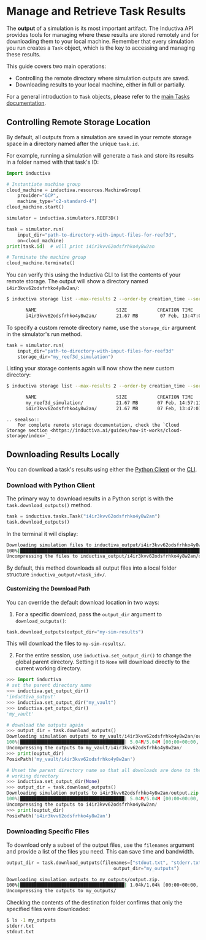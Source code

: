 # Manage and Retrieve Task Results

The **output** of a simulation is its most important artifact. The Inductiva API provides tools for managing where these results are stored remotely and for downloading them to your local machine. Remember that every simulation you run creates a `Task` object, which is the key to accessing and managing these results.

This guide covers two main operations:
 * Controlling the remote directory where simulation outputs are saved.
 * Downloading results to your local machine, either in full or partially.

For a general introduction to `Task` objects, please refer to the [main Tasks documentation](index.md).

## Controlling Remote Storage Location

By default, all outputs from a simulation are saved in your remote storage space in a directory named after the unique `task.id`.

For example, running a simulation will generate a `Task` and store its results in a folder named with that task's ID:

```python
import inductiva

# Instantiate machine group
cloud_machine = inductiva.resources.MachineGroup(
    provider="GCP",
    machine_type="c2-standard-4")
cloud_machine.start()

simulator = inductiva.simulators.REEF3D()

task = simulator.run(
    input_dir="path-to-directory-with-input-files-for-reef3d",
    on=cloud_machine)
print(task.id)  # will print i4ir3kvv62odsfrhko4y8w2an

# Terminate the machine group
cloud_machine.terminate()
```

You can verify this using the Inductiva CLI to list the contents of your remote storage. The output will show a directory named `i4ir3kvv62odsfrhko4y8w2an/`:

```bash
$ inductiva storage list --max-results 2 --order-by creation_time --sort-order desc

       NAME                             SIZE           CREATION TIME
       i4ir3kvv62odsfrhko4y8w2an/       21.67 MB        07 Feb, 13:47:03

```

To specify a custom remote directory name, use the `storage_dir` argument in the simulator's run method.

```python
task = simulator.run(
    input_dir="path-to-directory-with-input-files-for-reef3d"
    storage_dir="my_reef3d_simulation")
```

Listing your storage contents again will now show the new custom directory:

```bash
$ inductiva storage list --max-results 2 --order-by creation_time --sort-order desc

       NAME                             SIZE           CREATION TIME
       my_reef3d_simulation/            21.67 MB       07 Feb, 14:57:11
       i4ir3kvv62odsfrhko4y8w2an/       21.67 MB       07 Feb, 13:47:03

```

````{eval-rst}
.. seealso::
    For complete remote storage documentation, check the `Cloud Storage section <https://inductiva.ai/guides/how-it-works/cloud-storage/index>`_
````


## Downloading Results Locally

You can download a task's results using either the [Python Client](https://inductiva.ai/guides/api-functions/api/inductiva.storage) or the [CLI](https://inductiva.ai/guides/api-functions/cli/storage).

### Download with Python Client

The primary way to download results in a Python script is with the `task.download_outputs()` method.

```python
task = inductiva.tasks.Task("i4ir3kvv62odsfrhko4y8w2an")
task.download_outputs()
```

In the terminal it will display:

````sh
Downloading simulation files to inductiva_output/i4ir3kvv62odsfrhko4y8w2an/outputs/output.zip...
100%|██████████████████████████████████████████████████████████████████████████████████████████████████████████████████████████████████████████████████████████████████████████████████████████████████████████████████████| 56.5M/56.5M [00:01<00:00, 49.5MB/s]
Uncompressing the files to inductiva_output/i4ir3kvv62odsfrhko4y8w2an/outputs...
````

By default, this method downloads all output files into a local folder structure `inductiva_output/<task_id>/`.

#### Customizing the Download Path

You can override the default download location in two ways:

1. For a specific download, pass the `output_dir` argument to `download_outputs()`: 

```python
task.download_outputs(output_dir="my-sim-results")
```

This will download the files to `my-sim-results/`.

2. For the entire session, use `inductiva.set_output_dir()` to change the global parent directory. Setting it to `None` will download directly to the current working directory.

```python
>>> import inductiva
# set the parent directory name
>>> inductiva.get_output_dir()
'inductiva_output'
>>> inductiva.set_output_dir("my_vault")
>>> inductiva.get_output_dir()
'my_vault'

# download the outputs again
>>> output_dir = task.download_outputs()
Downloading simulation outputs to my_vault/i4ir3kvv62odsfrhko4y8w2an/output.zip.
100%|██████████████████████████████████████| 5.04M/5.04M [00:00<00:00, 13.3MB/s]
Uncompressing the outputs to my_vault/i4ir3kvv62odsfrhko4y8w2an/
>>> print(ouptut_dir)
PosixPath('my_vault/i4ir3kvv62odsfrhko4y8w2an')

# Unset the parent directory name so that all downloads are done to the current
# working directory
>>> inductiva.set_output_dir(None)
>>> output_dir = task.download_outputs()
Downloading simulation outputs to i4ir3kvv62odsfrhko4y8w2an/output.zip.
100%|██████████████████████████████████████| 5.04M/5.04M [00:00<00:00, 13.3MB/s]
Uncompressing the outputs to i4ir3kvv62odsfrhko4y8w2an/
>>> print(ouptut_dir)
PosixPath('i4ir3kvv62odsfrhko4y8w2an')
```

### Downloading Specific Files

To download only a subset of the output files, use the `filenames` argument and provide a list of the files you need. This can save time and bandwidth.

````python
output_dir = task.download_outputs(filenames=["stdout.txt", "stderr.txt"]
                                       output_dir="my_outputs")
````

````sh
Downloading simulation outputs to my_outputs/output.zip.
100%|██████████████████████████████████████| 1.04k/1.04k [00:00<00:00, 671kB/s]
Uncompressing the outputs to my_outputs/
````

Checking the contents of the destination folder confirms that only the specified files were downloaded:

```bash
$ ls -1 my_outputs
stderr.txt
stdout.txt
```


